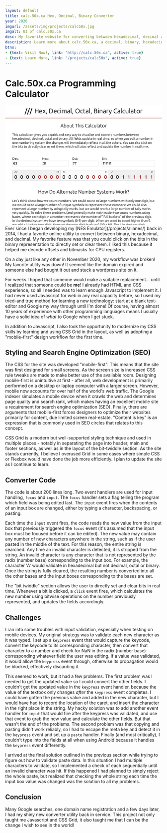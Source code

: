 ```yaml
---
layout: default
title: calc.50x.ca Hex, Decimal, Binary Converter
year: 2020
imgurl: /assets/img/projects/calc50x.jpg
imgalt: UI of calc.50x.ca
desc: My favorite website for converting between hexadecimal, decimal and binary went down in November 2020, so I set out to recreate it from scratch. I used it as an opportunity to learn JavaScript and CSS Grid. Best of all, I got my favorite converter app back for my own use on other projects!
description: Learn more about calc.50x.ca, a decimal, binary, hexadecimal, and octal converter utility.
btns: 
- {text: Visit Now!, link: "http://calc.50x.ca", active: true}
- {text: Learn More, link: "/projects/calc50x", active: true}
---
```


# Calc.50x.ca Programming Calculator
<img src="/assets/img/projects/calc50x.jpg" class="profilePhoto verylargepic"/>
Ever since I began developing my [NES Emulator](/projects/alianes/) back in 2014, I had a favorite online utility to convert between binary, hexadecimal, and decimal. My favorite feature was that you could click on the bits in the binary representation to directly set or clear them. I liked this because it helped me decode offsets and bitmasks for CPU registers. 

On a day just like any other in November 2020, my workflow was broken! My favorite utility was down! It seemed like the domain expired and someone else had bought it out and stuck a wordpress site on it.

For weeks I hoped that someone would make a suitable replacement... until I realized that someone could be **me**! I already had HTML and CSS experience, so all I needed was to learn enough Javascript to implement it. I had never used Javascript for web in any real capacity before, so I used my tried-and true method for learning a new technology: start at a blank text-editor and Google my way through until I'm done! Of course, having almost 10 years of experience with other programming languages means I usually have a solid idea of *what* to Google when I get stuck. 

In addition to Javascript, I also took the opportunity to modernize my CSS skills by learning and using CSS Grid in the layout, as well as adopting a "mobile-first" design workflow for the first time.

## Styling and Search Engine Optimization (SEO)
The CSS for the site was developed "mobile-first". This means that the site was first designed for small screens. As the screen size is increased CSS rule tweaks are made to make better use of the available room. Designing mobile-first is unintuitive at first - after all, web development is primarily performed on a desktop or laptop computer with a larger screen. However, mobile now accounts for over half of the world's web traffic. The Google indexer simulates a mobile device when it crawls the web and determines page quality and search rank, which makes having an excellent mobile site a requirement for search engine optimization (SEO). Finally, there are arguments that mobile-first forces designers to optimize their websites primarily for content, due limited screen real-estate. "Content is key" is an expression that is commonly used in SEO circles that relates to this concept. 

CSS Grid is a modern but well-supported styling technique and used in multiple places - notably in separating the page into header, main and footer sections, as well as in the layout of the bit-twiddle section. As the site stands currently, I believe I overused Grid in some cases where simple CSS or Flexbox would have done the job more efficiently. I plan to update the site as I continue to learn.

## Converter Code
The code is about 200 lines long. Two event handlers are used for input handling, <code>focus</code> and <code>input</code>. The <code>focus</code> handler sets a flag telling the program which field was being edited last. The <code>input</code> event fires when the contents of an input box are changed, either by typing a character, backspacing, or pasting.

Each time the <code>input</code> event fires, the code reads the new value from the input box that previously triggered the <code>focus</code> event (it's assumed that the input box must be focused before it can be edited). The new value may contain any number of new characters anywhere in the string, such as if the user pasted in the middle of the text. For this reason, the entire string is searched. Any time an invalid character is detected, it is stripped from the string. An invalid character is any character that is not represented by the radix (number base) corresponding to the input box. For example, the character 'A' would validate in hexadecimal but not decimal, octal or binary. Once the string is fully cleared, the resulting number is converted into all the other bases and the input boxes corresponding to the bases are set.

The "bit twiddle" section allows the user to directly set and clear bits in real time. Whenever a bit is clicked, a <code>click</code> event fires, which calculates the new number using bitwise operations on the number previously represented, and updates the fields accordingly.

## Challenges
I ran into some troubles with input validation, especially when testing on mobile devices. My original strategy was to validate each new character as it was typed. I set up a <code>keypress</code> event that would capture the keycode, convert the keycode to its corresponding character, then convert that character to a number and check for NaN in the radix (number base) corresponding whatever field the user was editing. If a value was validated, it would allow the <code>keypress</code> event through, otherwise its propagation would be blocked, effectively discarding it.

This seemed to work, but it had a few problems. The first problem was I needed to get the updated value so I could convert the other fields. I couldn't get the updated value in the <code>keypress</code> event handler, because the value of the textbox only changes *after* the <code>keypress</code> event completes. I could have gotten the previous value and added in the new character, but I would have had to record the location of the caret, and insert the character in the right place in the string. My hacky solution was to add another event handler for <code>input</code> that would fire after the keypress was validated, and use that event to grab the new value and calculate the other fields. But that wasn't the end of the problems. The second problem was that copying and pasting didn't work reliably, so I had to escape the meta key and detect it in the <code>keypress</code> event and set up a <code>paste</code> handler. Finally (and most critically), I couldn't type into the fields at all when using Android because it handles the <code>keypress</code> event differently.

I arrived at the final solution outlined in the previous section while trying to figure out how to validate paste data. In this situation I had multiple characters to validate, so I implemented a check of each sequentially until an invalid character was hit. If this happened I had planned to simply reject the whole paste, but realized that checking the whole string each time the input box value was changed was the solution to all my problems.

## Conclusion
Many Google searches, one domain name registration and a few days later, I had my shiny new converter utility back in service. This project not only taught me Javascript and CSS Grid, it also taught me that I can be the change I wish to see in the world!
